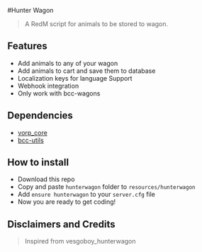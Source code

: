 #Hunter Wagon
> A RedM script for animals to be stored to wagon.

## Features
- Add animals to any of your wagon
- Add animals to cart and save them to database 
- Localization keys for language Support
- Webhook integration
- Only work with bcc-wagons

## Dependencies
- [vorp_core](https://github.com/VORPCORE/vorp-core-lua)
- [bcc-utils](https://github.com/BryceCanyonCounty/bcc-utils)

## How to install
* Download this repo
* Copy and paste `hunterwagon` folder to `resources/hunterwagon`
* Add `ensure hunterwagon` to your `server.cfg` file
* Now you are ready to get coding!

## Disclaimers and Credits
> Inspired from vesgoboy_hunterwagon